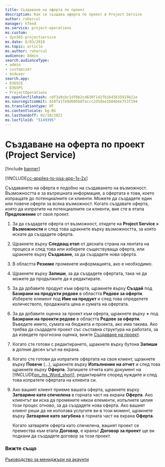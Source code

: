 ```yaml
---
title: Създаване на оферта по проект
description: Как се създава оферта по проект в Project Service
author: ruhercul
manager: kfend
ms.service: project-operations
ms.custom:
- dyn365-projectservice
ms.date: 8/03/2018
ms.topic: article
ms.author: ruhercul
audience: Admin
search.audienceType:
- admin
- customizer
- enduser
search.app:
- D365CE
- D365PS
- ProjectOperations
ms.openlocfilehash: cdf3a9cbc1df0b2c4630f142fb1643b35919b21e
ms.sourcegitcommit: 418fa1fe9d605b8faccc2d5dee1b04b4e753f194
ms.translationtype: HT
ms.contentlocale: bg-BG
ms.lasthandoff: 02/10/2021
ms.locfileid: "5149395"
---
```

# <a name="create-a-project-quote-project-service"></a>Създаване на оферта по проект (Project Service)

[!include [banner](../includes/psa-now-project-operations.md)]

[!INCLUDE[cc-applies-to-psa-app-1x-2x](../includes/cc-applies-to-psa-app-1x-2x.md)]

Създаването на оферта е подобно на създаването на възможност. Възможността е за вътрешната информация, а офертата е това, което изпращате до потенциалните си клиенти. Можете да създадете един или повече оферти за всяка възможност. Когато създавате оферта, която да изпратите на потенциалните си клиенти, вие сте в етапа **Предложение** от своя проект.  
  
1. За да създадете оферта от възможност, отидете на **Project Service > Възможности** и след това щракнете върху възможността, за която искате да създадете оферта.  
  
2. Щракнете върху **Следващ етап** от дясната страна на лентата на процеса и след това или изберете съществуваща оферта, или щракнете върху **Създаване**, за да създадете нова оферта.  
  
3. В областта **Резюме** променете информацията, ако е необходимо.  
  
4. Щракнете върху **Запиши**, за да създадете офертата, така че да можете да продължите да я редактирате.  
  
5. За да добавите продукт към оферта, щракнете върху **Създай** под **Базирани на продукти редове** в областта **Редове за оферти**. Изберете елемент под **Име на продукт** и след това определете количеството, продажната цена и сумата на офертата.  
  
6. За да добавите оценка за проект към оферта, щракнете върху **+** под **Базирани на проекти редове** в областта **Редове за оферти**. Въведете името, сумата на бюджета и проекта, ако има такива. Ако трябва да създадете проект със съставна структура на работата, за да изведете прогнозна оценка, вижте [Създаване на проект](../psa/create-project.md).  
  
7. Когато сте готови с редактирането, щракнете върху бутона **Запиши** в долния десен ъгъл на екрана.  
  
8. Когато сте готови да изпратите офертата на своя клиент, щракнете върху **Повече** (...), щракнете върху **Изпълнение на отчет** и след това щракнете върху **Оферта**. Запишете отчета като документ на [!INCLUDE[pn_ms_Word_short](../includes/pn-ms-word-short.md)], редактирайте според нуждите и след това изпратете офертата на клиента си.  
  
9. Ако вашият клиент приеме вашата оферта, щракнете върху **Затваряне като спечелена** в горната част на екрана **Оферта**. Ако клиентът ви иска да промените някои елементи, изпълнете целия този процес отново, за да създадете нова оферта. Ако вашият клиент реши да не използва услугите ви в този момент, щракнете върху **Затваряне като загубена** в горната част на екрана **Оферта**.  
  
   Когато затваряте оферта като спечелена, вашият проект се премества към етапа **Договор**, е кранът **Договор за проект** ще ви подкани да създадете договор за този проект.  
  
### <a name="see-also"></a>Вижте също  
 [Ръководство за мениджъри на акаунти](../psa/account-manager-guide.md)
